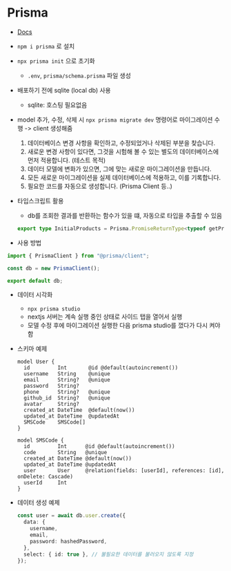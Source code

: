 # Prisma

- [Docs](https://www.prisma.io/docs/orm/overview/introduction)
- `npm i prisma` 로 설치
- `npx prisma init` 으로 초기화
  - `.env`, `prisma/schema.prisma` 파일 생성
- 배포하기 전에 sqlite (local db) 사용
  - sqlite: 호스팅 필요없음
- model 추가, 수정, 삭제 시 `npx prisma migrate dev` 명령어로 마이그레이션 수행 -> client 생성해줌
  1. 데이터베이스 변경 사항을 확인하고, 수정되었거나 삭제된 부분을 찾습니다.
  2. 새로운 변경 사항이 있다면, 그것을 시험해 볼 수 있는 별도의 데이터베이스에 먼저 적용합니다. (테스트 목적)
  3. 데이터 모델에 변화가 있으면, 그에 맞는 새로운 마이그레이션을 만듭니다.
  4. 모든 새로운 마이그레이션을 실제 데이터베이스에 적용하고, 이를 기록합니다.
  5. 필요한 코드를 자동으로 생성합니다. (Prisma Client 등..)
- 타입스크립트 활용

  - db를 조회한 결과를 반환하는 함수가 있을 떄, 자동으로 타입을 추출할 수 있음

  ```ts
  export type InitialProducts = Prisma.PromiseReturnType<typeof getProducts>;
  ```

- 사용 방법

```ts
import { PrismaClient } from "@prisma/client";

const db = new PrismaClient();

export default db;
```

- 데이터 시각화
  - `npx prisma studio`
  - nextjs 서버는 계속 실행 중인 상태로 사이드 탭을 열어서 실행
  - 모델 수정 후에 마이그레이션 실행한 다음 prisma studio를 껐다가 다시 켜야함
- 스키마 예제

  ```prisma
  model User {
    id         Int       @id @default(autoincrement())
    username   String    @unique
    email      String?   @unique
    password   String?
    phone      String?   @unique
    github_id  String?   @unique
    avatar     String?
    created_at DateTime  @default(now())
    updated_at DateTime  @updatedAt
    SMSCode    SMSCode[]
  }

  model SMSCode {
    id         Int      @id @default(autoincrement())
    code       String   @unique
    created_at DateTime @default(now())
    updated_at DateTime @updatedAt
    user       User     @relation(fields: [userId], references: [id], onDelete: Cascade)
    userId     Int
  }
  ```

- 데이터 생성 예제

  ```ts
  const user = await db.user.create({
    data: {
      username,
      email,
      password: hashedPassword,
    },
    select: { id: true }, // 불필요한 데이터를 불러오지 않도록 지정
  });
  ```
